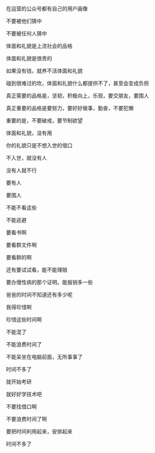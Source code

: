 在运营的公众号都有自己的用户画像

不要被他们猜中

不要被任何人猜中



体面和礼貌是上流社会的品格

体面和礼貌是很贵的

如果没有钱，就养不活体面和礼貌

碰到很难过的坎，体面和礼貌什么都提供不了，甚至会变成负担



真正需要的品格是，坚韧，积极向上，乐观，要交朋友，要围人

真正重要的品格是要努力，要好好做事，勤奋，不要犯懒

重要的是，不要破戒，要节制欲望



体面和礼貌，没有用



你的礼貌只是不想入世的借口



不入世，就没有人

没有人就不行

要有人



要围人

































不能不看这些

不能逃避

要看书啊

要看群文件啊

要看群的啊



还有要试试看，能不能理赔

要办慢性病的那个证明，能报销多一些



爸爸的时间不知道还有多少呢





我得珍惜啊

珍惜这些时间啊

不能混了



不能浪费时间了



不能呆坐在电脑前面，无所事事了

时间不多了

就开始考研

就好好学技术吧



不要找借口啊



不要浪费时间了啊



要把时间利用起来，安排起来

时间不多了







